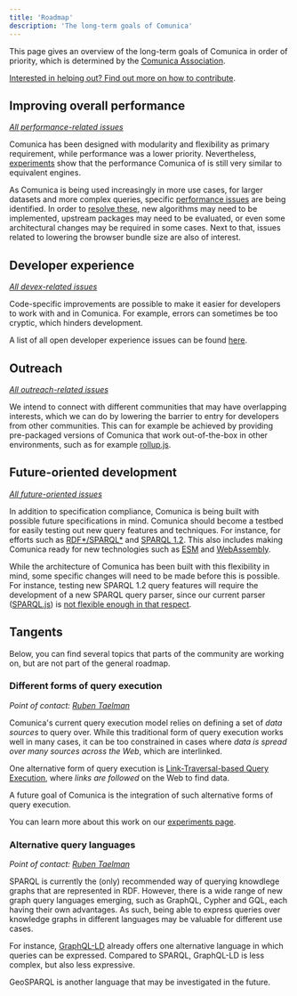 ```yaml
---
title: 'Roadmap'
description: 'The long-term goals of Comunica'
---
```


This page gives an overview of the long-term goals of Comunica in order of priority,
which is determined by the [Comunica Association](/association/).

[Interested in helping out? Find out more on how to contribute](/contribute/).

## Improving overall performance

_[All performance-related issues](https://github.com/comunica/comunica/labels/performance%20%F0%9F%90%8C)_

Comunica has been designed with modularity and flexibility as primary requirement,
while performance was a lower priority.
Nevertheless, [experiments](https://comunica.github.io/Article-ISWC2018-Resource/#comparison-tpf-client)
show that the performance Comunica of is still very similar to equivalent engines.

As Comunica is being used increasingly in more use cases,
for larger datasets and more complex queries,
specific [performance issues](https://github.com/comunica/comunica/issues?q=is%3Aissue+is%3Aopen+label%3A%22performance+%F0%9F%90%8C%22) are being identified.
In order to [resolve these](https://github.com/comunica/comunica/issues/846), new algorithms may need to be implemented,
upstream packages may need to be evaluated,
or even some architectural changes may be required in some cases.
Next to that, issues related to lowering the browser bundle size are also of interest.

## Developer experience

_[All devex-related issues](https://github.com/comunica/comunica/labels/devx%20%F0%9F%8E%A8)_

Code-specific improvements are possible
to make it easier for developers to work with and in Comunica.
For example, errors can sometimes be too cryptic, which hinders development.

A list of all open developer experience issues can be found
[here](https://github.com/comunica/comunica/issues?q=is%3Aissue+is%3Aopen+label%3A%22devx+%F0%9F%8E%A8%22).

## Outreach

_[All outreach-related issues](https://github.com/comunica/comunica/labels/outreach)_

We intend to connect with different communities that may have overlapping interests,
which we can do by lowering the barrier to entry for developers from other communities.
This can for example be achieved by providing pre-packaged versions of Comunica that work out-of-the-box in other environments,
such as for example [rollup.js](https://rollupjs.org/guide/en/).

## Future-oriented development

_[All future-oriented issues](https://github.com/comunica/comunica/labels/future-oriented)_

In addition to specification compliance, Comunica is being built with possible future specifications in mind.
Comunica should become a testbed for easily testing out new query features and techniques.
For instance, for efforts such as [RDF\*/SPARQL\*](https://blog.liu.se/olafhartig/2019/01/10/position-statement-rdf-star-and-sparql-star/)
and [SPARQL 1.2](https://github.com/w3c/sparql-12/).
This also includes making Comunica ready for new technologies such as [ESM](https://nodejs.org/api/esm.html) and [WebAssembly](https://webassembly.org/).

While the architecture of Comunica has been built with this flexibility in mind,
some specific changes will need to be made before this is possible.
For instance, testing new SPARQL 1.2 query features will require the development of a new SPARQL query parser,
since our current parser ([SPARQL.js](https://github.com/RubenVerborgh/SPARQL.js/)) is [not flexible enough in that respect](https://github.com/comunica/comunica/issues/403).

## Tangents

Below, you can find several topics that parts of the community are working on, but are not part of the general roadmap.

### Different forms of query execution

_Point of contact: [Ruben Taelman](https://www.rubensworks.net/contact/)_

Comunica's current query execution model relies on defining a set of _data sources_ to query over.
While this traditional form of query execution works well in many cases,
it can be too constrained in cases where _data is spread over many sources across the Web_, which are interlinked.

One alternative form of query execution is [Link-Traversal-based Query Execution](https://arxiv.org/abs/1108.6328),
where _links are followed_ on the Web to find data.

A future goal of Comunica is the integration of such alternative forms of query execution.

You can learn more about this work on our [experiments page](/research/#experiments).

### Alternative query languages

_Point of contact: [Ruben Taelman](https://www.rubensworks.net/contact/)_

SPARQL is currently the (only) recommended way of querying knowdlege graphs that are represented in RDF.
However, there is a wide range of new graph query languages emerging, such as GraphQL, Cypher and GQL, each having their own advantages.
As such, being able to express queries over knowledge graphs in different languages may be valuable for different use cases.

For instance, [GraphQL-LD](/docs/query/advanced/graphql_ld/) already offers one alternative language in which queries can be expressed.
Compared to SPARQL, GraphQL-LD is less complex, but also less expressive.

GeoSPARQL is another language that may be investigated in the future.


